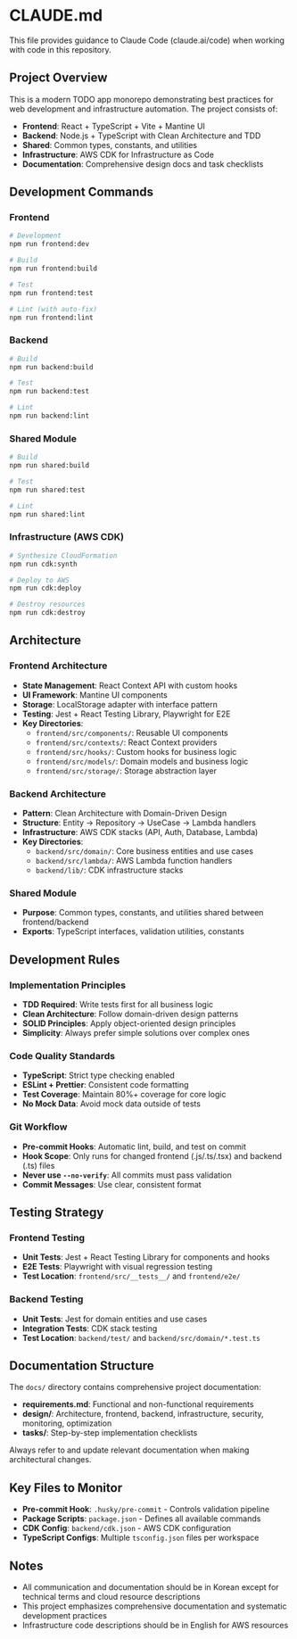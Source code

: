 # CLAUDE.md

This file provides guidance to Claude Code (claude.ai/code) when working with code in this repository.

## Project Overview

This is a modern TODO app monorepo demonstrating best practices for web development and infrastructure automation. The project consists of:

- **Frontend**: React + TypeScript + Vite + Mantine UI
- **Backend**: Node.js + TypeScript with Clean Architecture and TDD
- **Shared**: Common types, constants, and utilities
- **Infrastructure**: AWS CDK for Infrastructure as Code
- **Documentation**: Comprehensive design docs and task checklists

## Development Commands

### Frontend
```bash
# Development
npm run frontend:dev

# Build
npm run frontend:build

# Test
npm run frontend:test

# Lint (with auto-fix)
npm run frontend:lint
```

### Backend
```bash
# Build
npm run backend:build

# Test
npm run backend:test

# Lint
npm run backend:lint
```

### Shared Module
```bash
# Build
npm run shared:build

# Test
npm run shared:test

# Lint
npm run shared:lint
```

### Infrastructure (AWS CDK)
```bash
# Synthesize CloudFormation
npm run cdk:synth

# Deploy to AWS
npm run cdk:deploy

# Destroy resources
npm run cdk:destroy
```

## Architecture

### Frontend Architecture
- **State Management**: React Context API with custom hooks
- **UI Framework**: Mantine UI components
- **Storage**: LocalStorage adapter with interface pattern
- **Testing**: Jest + React Testing Library, Playwright for E2E
- **Key Directories**:
  - `frontend/src/components/`: Reusable UI components
  - `frontend/src/contexts/`: React Context providers
  - `frontend/src/hooks/`: Custom hooks for business logic
  - `frontend/src/models/`: Domain models and business logic
  - `frontend/src/storage/`: Storage abstraction layer

### Backend Architecture
- **Pattern**: Clean Architecture with Domain-Driven Design
- **Structure**: Entity → Repository → UseCase → Lambda handlers
- **Infrastructure**: AWS CDK stacks (API, Auth, Database, Lambda)
- **Key Directories**:
  - `backend/src/domain/`: Core business entities and use cases
  - `backend/src/lambda/`: AWS Lambda function handlers
  - `backend/lib/`: CDK infrastructure stacks

### Shared Module
- **Purpose**: Common types, constants, and utilities shared between frontend/backend
- **Exports**: TypeScript interfaces, validation utilities, constants

## Development Rules

### Implementation Principles
- **TDD Required**: Write tests first for all business logic
- **Clean Architecture**: Follow domain-driven design patterns
- **SOLID Principles**: Apply object-oriented design principles
- **Simplicity**: Always prefer simple solutions over complex ones

### Code Quality Standards
- **TypeScript**: Strict type checking enabled
- **ESLint + Prettier**: Consistent code formatting
- **Test Coverage**: Maintain 80%+ coverage for core logic
- **No Mock Data**: Avoid mock data outside of tests

### Git Workflow
- **Pre-commit Hooks**: Automatic lint, build, and test on commit
- **Hook Scope**: Only runs for changed frontend (.js/.ts/.tsx) and backend (.ts) files
- **Never use `--no-verify`**: All commits must pass validation
- **Commit Messages**: Use clear, consistent format

## Testing Strategy

### Frontend Testing
- **Unit Tests**: Jest + React Testing Library for components and hooks
- **E2E Tests**: Playwright with visual regression testing
- **Test Location**: `frontend/src/__tests__/` and `frontend/e2e/`

### Backend Testing
- **Unit Tests**: Jest for domain entities and use cases
- **Integration Tests**: CDK stack testing
- **Test Location**: `backend/test/` and `backend/src/domain/*.test.ts`

## Documentation Structure

The `docs/` directory contains comprehensive project documentation:
- **requirements.md**: Functional and non-functional requirements
- **design/**: Architecture, frontend, backend, infrastructure, security, monitoring, optimization
- **tasks/**: Step-by-step implementation checklists

Always refer to and update relevant documentation when making architectural changes.

## Key Files to Monitor

- **Pre-commit Hook**: `.husky/pre-commit` - Controls validation pipeline
- **Package Scripts**: `package.json` - Defines all available commands
- **CDK Config**: `backend/cdk.json` - AWS CDK configuration
- **TypeScript Configs**: Multiple `tsconfig.json` files per workspace

## Notes

- All communication and documentation should be in Korean except for technical terms and cloud resource descriptions
- This project emphasizes comprehensive documentation and systematic development practices
- Infrastructure code descriptions should be in English for AWS resources
